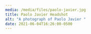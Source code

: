 ```yaml
---
media: /media/files/paolo-javier.jpg
title: Paolo Javier Headshot
alt: "A photograph of Paolo Javier "
date: 2021-06-04T16:26:00-0500
---
```

